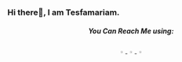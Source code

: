 ### Hi there👋, I am Tesfamariam.
<p align="center">
 <h5 align="center">You Can Reach Me using:</h5>
 <p align="center">
  <a href="https://twitter.com/TesfamariamTes4" target="_blank">
   <img width="3%" alt="Twitter" src="https://img.icons8.com/color/2x/twitter.png" />
  </a>
  <a href="https://www.linkedin.com/in/tesfamariam-teshome-4624581a0/" target="_blank">
   <img width="3%" alt="LinkedIn" src="https://img.icons8.com/color/48/000000/linkedin.png" />
  </a>
  <a href="https://www.instagram.com/tesfa_1216/" target="_blank">
   <img width="3%" alt="LinkedIn" src="https://batlab.web.unc.edu/wp-content/uploads/sites/10162/2019/06/instagram-png-instagram-png-logo-1455.png" />
  </a>
 </p>
</p>

